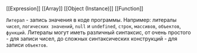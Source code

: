 [[Expression]]
[[Array]]
[[Object (Instance)]]
[[Function]]

`Литерал` - запись значения в коде программы.
Например: литералы `чисел`, `логических значений`, `null` и `undefined`, `строк`, `массивов`, `объектов`, `функций`. Литералы могут иметь различный синтаксис, от очень простого - для записи чисел, до сложных синтаксических конструкций - для записи `объектов`.